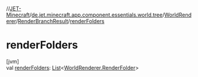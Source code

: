 //[JET-Minecraft](../../../../index.md)/[de.jet.minecraft.app.component.essentials.world.tree](../../index.md)/[WorldRenderer](../index.md)/[RenderBranchResult](index.md)/[renderFolders](render-folders.md)

# renderFolders

[jvm]\
val [renderFolders](render-folders.md): [List](https://kotlinlang.org/api/latest/jvm/stdlib/kotlin.collections/-list/index.html)&lt;[WorldRenderer.RenderFolder](../-render-folder/index.md)&gt;
